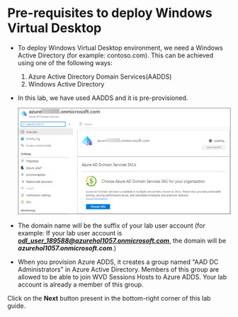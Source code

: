 # **Pre-requisites to deploy Windows Virtual Desktop**

- To deploy Windows Virtual Desktop environment, we need a Windows Active Directory (for example: contoso.com). This can be achieved using one of the following ways:

    1. Azure Active Directory Domain Services(AADDS)
    2. Windows Active Directory

- In this lab, we have used AADDS and it is pre-provisioned. 

  ![ws name.](media/w30.png)


- The domain name will be the suffix of your lab user account (for example: If your lab user account is ***odl_user_189588@azurehol1057.onmicrosoft.com***, the domain will be ***azurehol1057.onmicrosoft.com***.) 

- When you provision Azure ADDS, it creates a group named "AAD DC Administrators" in Azure Active Directory. Members of this group are allowed to be able to join WVD Sessions Hosts to Azure ADDS.  Your lab account is already a member of this group. 



Click on the **Next** button present in the bottom-right corner of this lab guide.  
